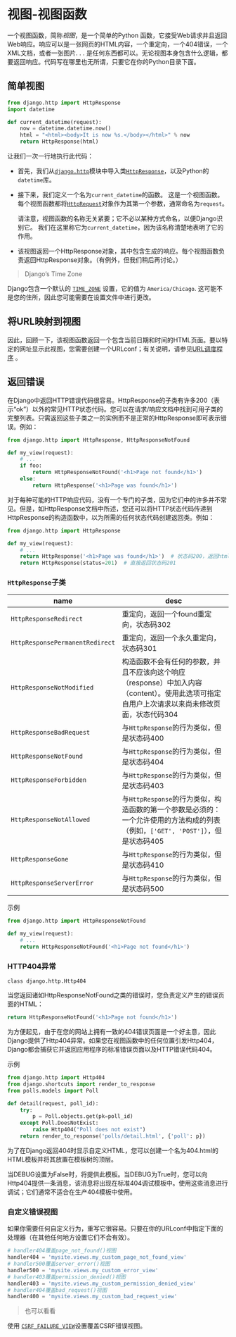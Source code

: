 # 视图-视图函数

一个视图函数，简称*视图*，是一个简单的Python 函数，它接受Web请求并且返回Web响应。响应可以是一张网页的HTML内容，一个重定向，一个404错误，一个XML文档，或者一张图片. . . 是任何东西都可以。无论视图本身包含什么逻辑，都要返回响应。代码写在哪里也无所谓，只要它在你的Python目录下面。

## 简单视图

```python
from django.http import HttpResponse
import datetime

def current_datetime(request):
    now = datetime.datetime.now()
    html = "<html><body>It is now %s.</body></html>" % now
    return HttpResponse(html)
```

让我们一次一行地执行此代码：

- 首先，我们从[`django.http`](https://yiyibooks.cn/__trs__/qy/django2/ref/request-response.html#module-django.http)模块中导入类[`HttpResponse`](https://yiyibooks.cn/__trs__/qy/django2/ref/request-response.html#django.http.HttpResponse)，以及Python的`datetime`库。

- 接下来，我们定义一个名为`current_datetime`的函数。 这是一个视图函数。 每个视图函数都将[`HttpRequest`](https://yiyibooks.cn/__trs__/qy/django2/ref/request-response.html#django.http.HttpRequest)对象作为其第一个参数，通常命名为`request`。

  请注意，视图函数的名称无关紧要；它不必以某种方式命名，以便Django识别它。 我们在这里称它为`current_datetime`，因为该名称清楚地表明了它的作用。

- 该视图返回一个HttpResponse对象，其中包含生成的响应。每个视图函数负责返回HttpResponse对象。（有例外，但我们稍后再讨论。）

>  Django’s Time Zone

Django包含一个默认的 [`TIME_ZONE`](https://yiyibooks.cn/__trs__/qy/django2/ref/settings.html#std:setting-TIME_ZONE) 设置，它的值为 `America/Chicago`. 这可能不是您的住所，因此您可能需要在设置文件中进行更改。

## 将URL映射到视图

因此，回顾一下，该视图函数返回一个包含当前日期和时间的HTML页面。要以特定的网址显示此视图，您需要创建一个URLconf；有关说明，请参见[URL调度程序](https://yiyibooks.cn/__trs__/qy/django2/topics/http/urls.html) 。

## 返回错误

在Django中返回HTTP错误代码很容易。HttpResponse的子类有许多200（表示“ok”）以外的常见HTTP状态代码。您可以在请求/响应文档中找到可用子类的完整列表。只需返回这些子类之一的实例而不是正常的HttpResponse即可表示错误。例如：

```python
from django.http import HttpResponse, HttpResponseNotFound

def my_view(request):
    # ...
    if foo:
        return HttpResponseNotFound('<h1>Page not found</h1>')
    else:
        return HttpResponse('<h1>Page was found</h1>')
```

对于每种可能的HTTP响应代码，没有一个专门的子类，因为它们中的许多并不常见。但是，如HttpResponse文档中所述，您还可以将HTTP状态代码传递到HttpResponse的构造函数中，以为所需的任何状态代码创建返回类。例如：

```python
from django.http import HttpResponse

def my_view(request):
    # ...
    return HttpResponse('<h1>Page was found</h1>')  # 状态码200，返回html页面
    return HttpResponse(status=201)  # 直接返回状态码201
```

###  `HttpResponse`子类

| name                            | desc                                                         |
| ------------------------------- | ------------------------------------------------------------ |
| `HttpResponseRedirect`          | 重定向，返回一个found重定向，状态码302                       |
| `HttpResponsePermanentRedirect` | 重定向，返回一个永久重定向，状态码301                        |
| `HttpResponseNotModified`       | 构造函数不会有任何的参数，并且不应该向这个响应（response）中加入内容（content）。使用此选项可指定自用户上次请求以来尚未修改页面，状态代码304 |
| `HttpResponseBadRequest`        | 与`HttpResponse`的行为类似，但是状态码400                    |
| `HttpResponseNotFound`          | 与`HttpResponse`的行为类似，但是状态码404                    |
| `HttpResponseForbidden`         | 与`HttpResponse`的行为类似，但是状态码403                    |
| `HttpResponseNotAllowed`        | 与`HttpResponse`的行为类似，构造函数的第一个参数是必须的：一个允许使用的方法构成的列表（例如，`['GET', 'POST']`），但是状态码405 |
| `HttpResponseGone`              | 与`HttpResponse`的行为类似，但是状态码410                    |
| `HttpResponseServerError`       | 与`HttpResponse`的行为类似，但是状态码500                    |

示例

```python
from django.http import HttpResponseNotFound

def my_view(request):
    # ...
    return HttpResponseNotFound('<h1>Page not found</h1>')
```

### HTTP404异常

```
class django.http.Http404
```
当您返回诸如HttpResponseNotFound之类的错误时，您负责定义产生的错误页面的HTML：

```python
return HttpResponseNotFound('<h1>Page not found</h1>')
```

为方便起见，由于在您的网站上拥有一致的404错误页面是一个好主意，因此Django提供了Http404异常。如果您在视图函数中的任何位置引发Http404，Django都会捕获它并返回应用程序的标准错误页面以及HTTP错误代码404。

示例

```python
from django.http import Http404
from django.shortcuts import render_to_response
from polls.models import Poll

def detail(request, poll_id):
    try:
        p = Poll.objects.get(pk=poll_id)
    except Poll.DoesNotExist:
        raise Http404("Poll does not exist")  
    return render_to_response('polls/detail.html', {'poll': p})
```

为了在Django返回404时显示自定义HTML，您可以创建一个名为404.html的HTML模板并将其放置在模板树的顶层。

当DEBUG设置为False时，将提供此模板。当DEBUG为True时，您可以向Http404提供一条消息，该消息将出现在标准404调试模板中。使用这些消息进行调试；它们通常不适合在生产404模板中使用。

### 自定义错误视图

如果你需要任何自定义行为，重写它很容易。只要在你的URLconf中指定下面的处理器（在其他任何地方设置它们不会有效）。

```python
# handler404覆盖page_not_found()视图
handler404 = 'mysite.views.my_custom_page_not_found_view'
# handler500覆盖server_error()视图
handler500 = 'mysite.views.my_custom_error_view'
# handler403覆盖permission_denied()视图
handler403 = 'mysite.views.my_custom_permission_denied_view'
# handler404覆盖bad_request()视图
handler400 = 'mysite.views.my_custom_bad_request_view'
```

> 也可以看看

使用 [`CSRF_FAILURE_VIEW`](https://yiyibooks.cn/__trs__/qy/django2/ref/settings.html#std:setting-CSRF_FAILURE_VIEW)设置覆盖CSRF错误视图。

